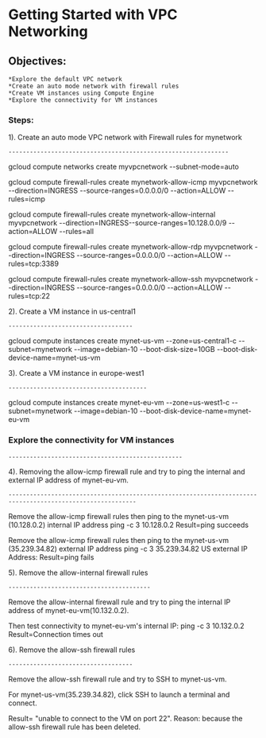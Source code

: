 # Getting Started with VPC Networking
## Objectives:
    *Explore the default VPC network
    *Create an auto mode network with firewall rules
    *Create VM instances using Compute Engine
    *Explore the connectivity for VM instances

### Steps: 
1). Create an auto mode VPC network with Firewall rules for mynetwork

    --------------------------------------------------------------


gcloud compute networks create myvpcnetwork --subnet-mode=auto 

gcloud compute firewall-rules create mynetwork-allow-icmp myvpcnetwork  --direction=INGRESS --source-ranges=0.0.0.0/0 --action=ALLOW --rules=icmp

gcloud compute firewall-rules create mynetwork-allow-internal myvpcnetwork --direction=INGRESS--source-ranges=10.128.0.0/9 --action=ALLOW --rules=all

gcloud compute firewall-rules create mynetwork-allow-rdp myvpcnetwork  --direction=INGRESS --source-ranges=0.0.0.0/0 --action=ALLOW --rules=tcp:3389

gcloud compute firewall-rules create mynetwork-allow-ssh myvpcnetwork --direction=INGRESS --source-ranges=0.0.0.0/0 --action=ALLOW --rules=tcp:22


2). Create a VM instance in us-central1

    -----------------------------------
    
gcloud compute instances create mynet-us-vm --zone=us-central1-c --subnet=mynetwork --image=debian-10 --boot-disk-size=10GB --boot-disk-device-name=mynet-us-vm

3). Create a VM instance in europe-west1

    ---------------------------------------
    
gcloud compute instances create mynet-eu-vm --zone=us-west1-c --subnet=mynetwork   --image=debian-10 --boot-disk-device-name=mynet-eu-vm


 ### Explore the connectivity for VM instances
 
    -------------------------------------------------

4). Removing the allow-icmp firewall rule and try to ping the internal and external IP address of mynet-eu-vm.

    ----------------------------------------------------------------------------------------------------------

Remove the allow-icmp firewall rules then ping to the mynet-us-vm (10.128.0.2) internal IP address
ping -c 3 10.128.0.2
Result=ping succeeds


Remove the allow-icmp firewall rules then ping to the mynet-us-vm (35.239.34.82) external IP address
ping -c 3 35.239.34.82 US external IP Address:
Result=ping fails


5). Remove the allow-internal firewall rules

    ----------------------------------------
    
Remove the allow-internal firewall rule and try to ping the internal IP address of mynet-eu-vm(10.132.0.2).

Then test connectivity to mynet-eu-vm's internal IP:
ping -c 3 10.132.0.2
Result=Connection times out

6). Remove the allow-ssh firewall rules

    -----------------------------------
    
Remove the allow-ssh firewall rule and try to SSH to mynet-us-vm.

For mynet-us-vm(35.239.34.82), click SSH to launch a terminal and connect.

Result= "unable to connect to the VM on port 22". Reason: because the allow-ssh firewall rule has been deleted.








